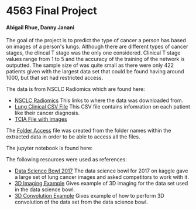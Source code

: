# 4563 Final Project
####                  Abigail Rhue, Danny Janani
The goal of the project is to predict the type of cancer a person has based on images of a person's lungs. 
Although there are different types of cancer stages, the clincal T stage was the only one considered.
Clinical T stage values range from 1 to 5 and the accuracy of the training of the network is outputted.
The sample size of was quite small as there were only 422 patients given with the largest data set that could be found having around 1000, but that set had restricted access.

The data is from NSCLC Radiomics which are found here:

  * [NSCLC Radiomics](https://wiki.cancerimagingarchive.net/display/Public/RIDER+Lung+PET-CT#feb29a5b6fcc43b89290329e5e09b138)
  This links to where the data was downloaded from.
  * [Lung Clinical CSV File]( https://github.com/arhue1431/4563-Final-Proj/blob/master/Lung1.clinical.csv)
  This CSV file contains infomration on each patient like their cancer diagnosis.
  * [TCIA File with images](https://github.com/arhue1431/4563-Final-Proj/blob/master/doiJNLP-zohiLwie.tcia)

The [Folder Access](https://github.com/arhue1431/4563-Final-Proj/blob/master/FolderAccess.csv) file was created from the folder names within the extracted data in order to be able to access all the files.

The jupyter notebook is found here:

The following resources were used as references:
  * [Data Science Bowl 2017](https://www.kaggle.com/c/data-science-bowl-2017)
  The data science bowl for 2017 on kaggle gave a large set of lung cancer images and asked competitors to work with it. 
  * [3D Imaging Example](https://www.kaggle.com/gzuidhof/full-preprocessing-tutorial)
  Gives example of 3D imaging for the data set used in the data science bowl.
  * [3D Convolution Example](https://www.kaggle.com/sentdex/first-pass-through-data-w-3d-convnet?fbclid=IwAR0voIiPA6chiDa_rNsZHdd4479eDouj_FpBbDSA-IBvpJxQojKlNksFuXQ)
  Gives example of how to perform 3D convolution of the data set from the data science bowl. 
